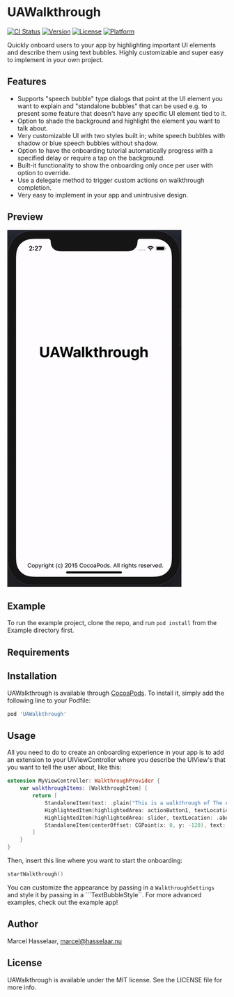 # UAWalkthrough

[![CI Status](http://img.shields.io/travis/marhas/UAWalkthrough.svg?style=flat)](https://travis-ci.org/marhas/UAWalkthrough)
[![Version](https://img.shields.io/cocoapods/v/UAWalkthrough.svg?style=flat)](http://cocoapods.org/pods/UAWalkthrough)
[![License](https://img.shields.io/cocoapods/l/UAWalkthrough.svg?style=flat)](http://cocoapods.org/pods/UAWalkthrough)
[![Platform](https://img.shields.io/cocoapods/p/UAWalkthrough.svg?style=flat)](http://cocoapods.org/pods/UAWalkthrough)

Quickly onboard users to your app by highlighting important UI elements and describe them using text bubbles. 
Highly customizable and super easy to implement in your own project.

## Features
- Supports "speech bubble" type dialogs that point at the UI element you want to explain and "standalone bubbles" that can be used e.g. to present some feature that doesn't have any specific UI element tied to it.
- Option to shade the background and highlight the element you want to talk about.
- Very customizable UI with two styles built in; white speech bubbles with shadow or blue speech bubbles without shadow.
- Option to have the onboarding tutorial automatically progress with a specified delay or require a tap on the background.
- Built-it functionality to show the onboarding only once per user with option to override.
- Use a delegate method to trigger custom actions on walkthrough completion.
- Very easy to implement in your app and unintrusive design.

## Preview

![Not pretty but gives you an idea](UAWalkthrough_demo.gif)


## Example

To run the example project, clone the repo, and run `pod install` from the Example directory first.

## Requirements

## Installation

UAWalkthrough is available through [CocoaPods](http://cocoapods.org). To install
it, simply add the following line to your Podfile:

```ruby
pod 'UAWalkthrough'
```

## Usage

All you need to do to create an onboarding experience in your app is to add an extension to your UIViewController where you describe the UIView's that you want to tell the user about, like this:
```swift
extension MyViewController: WalkthroughProvider {
    var walkthroughItems: [WalkthroughItem] {
        return [
            StandaloneItem(text: .plain("This is a walkthrough of The App"),
            HighlightedItem(highlightedArea: actionButton1, textLocation: .below, text: .plain("This button makes the app go BOOM.")),
            HighlightedItem(highlightedArea: slider, textLocation: .above, text: .plain("Here's a slider for you.")),
            StandaloneItem(centerOffset: CGPoint(x: 0, y: -120), text: .plain("That marks the end of the onboarding. Have fun!")),
        ]
    }
}
```

Then, insert this line where you want to start the onboarding:
```swift
startWalkthrough()
```

You can customize the appearance by passing in a ```WalkthroughSettings``` and style it by passing in a ```TextBubbleStyle``.
For more advanced examples, check out the example app!


## Author

Marcel Hasselaar, marcel@hasselaar.nu

## License

UAWalkthrough is available under the MIT license. See the LICENSE file for more info.
